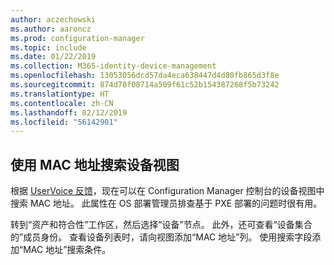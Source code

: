```yaml
---
author: aczechowski
ms.author: aaroncz
ms.prod: configuration-manager
ms.topic: include
ms.date: 01/22/2019
ms.collection: M365-identity-device-management
ms.openlocfilehash: 13053056dcd57da4eca638447d4d80fb865d3f8e
ms.sourcegitcommit: 874d78f08714a509f61c52b154387268f5b73242
ms.translationtype: HT
ms.contentlocale: zh-CN
ms.lasthandoff: 02/12/2019
ms.locfileid: "56142901"
---
```

## <a name="bkmk_mac"></a>使用 MAC 地址搜索设备视图
<!--3600878-->

根据 [UserVoice 反馈](https://configurationmanager.uservoice.com/forums/300492-ideas/suggestions/14765880-console-device-view-should-allow-search-filter-by)，现在可以在 Configuration Manager 控制台的设备视图中搜索 MAC 地址。 此属性在 OS 部署管理员排查基于 PXE 部署的问题时很有用。

转到“资产和符合性”工作区，然后选择“设备”节点。 此外，还可查看“设备集合的”成员身份。 查看设备列表时，请向视图添加“MAC 地址”列。 使用搜索字段添加“MAC 地址”搜索条件。 

